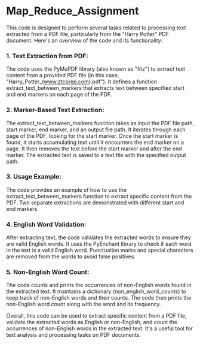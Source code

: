 # Map_Reduce_Assignment
This code is designed to perform several tasks related to processing text extracted from a PDF file, particularly from the "Harry Potter" PDF document. Here's an overview of the code and its functionality:

### 1. Text Extraction from PDF:

The code uses the PyMuPDF library (also known as "fitz") to extract text content from a provided PDF file (in this case, "Harry_Potter_(www.ztcprep.com).pdf").
It defines a function extract_text_between_markers that extracts text between specified start and end markers on each page of the PDF.

### 2. Marker-Based Text Extraction:

The extract_text_between_markers function takes as input the PDF file path, start marker, end marker, and an output file path.
It iterates through each page of the PDF, looking for the start marker.
Once the start marker is found, it starts accumulating text until it encounters the end marker on a page.
It then removes the text before the start marker and after the end marker.
The extracted text is saved to a text file with the specified output path.

### 3. Usage Example:

The code provides an example of how to use the extract_text_between_markers function to extract specific content from the PDF. Two separate extractions are demonstrated with different start and end markers.

### 4. English Word Validation:

After extracting text, the code validates the extracted words to ensure they are valid English words.
It uses the PyEnchant library to check if each word in the text is a valid English word.
Punctuation marks and special characters are removed from the words to avoid false positives.

### 5. Non-English Word Count:

The code counts and prints the occurrences of non-English words found in the extracted text.
It maintains a dictionary (non_english_word_counts) to keep track of non-English words and their counts.
The code then prints the non-English word count along with the word and its frequency.

Overall, this code can be used to extract specific content from a PDF file, validate the extracted words as English or non-English, and count the occurrences of non-English words in the extracted text. It's a useful tool for text analysis and processing tasks on PDF documents.
